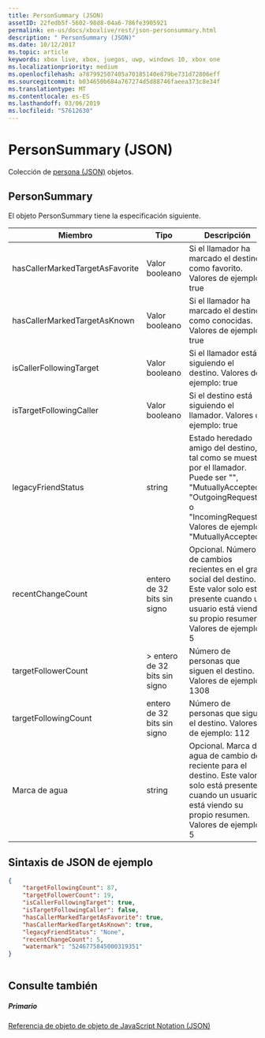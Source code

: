 ```yaml
---
title: PersonSummary (JSON)
assetID: 22fedb5f-5602-98d8-04a6-786fe3905921
permalink: en-us/docs/xboxlive/rest/json-personsummary.html
description: " PersonSummary (JSON)"
ms.date: 10/12/2017
ms.topic: article
keywords: xbox live, xbox, juegos, uwp, windows 10, xbox one
ms.localizationpriority: medium
ms.openlocfilehash: a787992507405a70185140e879be731d72806eff
ms.sourcegitcommit: b034650b684a767274d5d88746faeea373c8e34f
ms.translationtype: MT
ms.contentlocale: es-ES
ms.lasthandoff: 03/06/2019
ms.locfileid: "57612630"
---
```

# <a name="personsummary-json"></a>PersonSummary (JSON)
Colección de [persona (JSON)](json-person.md) objetos. 
<a id="ID4ER"></a>

 
## <a name="personsummary"></a>PersonSummary
 
El objeto PersonSummary tiene la especificación siguiente.
 
| Miembro| Tipo| Descripción| 
| --- | --- | --- | 
| hasCallerMarkedTargetAsFavorite| Valor booleano| Si el llamador ha marcado el destino como favorito. Valores de ejemplo: true| 
| hasCallerMarkedTargetAsKnown| Valor booleano| Si el llamador ha marcado el destino como conocidas. Valores de ejemplo: true| 
| isCallerFollowingTarget| Valor booleano| Si el llamador está siguiendo el destino. Valores de ejemplo: true| 
| isTargetFollowingCaller| Valor booleano| Si el destino está siguiendo el llamador. Valores de ejemplo: true| 
| legacyFriendStatus| string| Estado heredado amigo del destino, tal como se muestra por el llamador. Puede ser "", "MutuallyAccepted", "OutgoingRequest" o "IncomingRequest". Valores de ejemplo: "MutuallyAccepted"| 
| recentChangeCount| entero de 32 bits sin signo| Opcional. Número de cambios recientes en el grafo social del destino. Este valor solo está presente cuando un usuario está viendo su propio resumen. Valores de ejemplo: 5| 
| targetFollowerCount| > entero de 32 bits sin signo| Número de personas que siguen el destino. Valores de ejemplo: 1308| 
| targetFollowingCount| entero de 32 bits sin signo| Número de personas que sigue el destino. Valores de ejemplo: 112| 
| Marca de agua| string| Opcional. Marca de agua de cambio de reciente para el destino. Este valor solo está presente cuando un usuario está viendo su propio resumen. Valores de ejemplo: 5| 
  
<a id="ID4E4D"></a>

 
## <a name="sample-json-syntax"></a>Sintaxis de JSON de ejemplo
 

```json
{
    "targetFollowingCount": 87,
    "targetFollowerCount": 19,
    "isCallerFollowingTarget": true,
    "isTargetFollowingCaller": false,
    "hasCallerMarkedTargetAsFavorite": true,
    "hasCallerMarkedTargetAsKnown": true,
    "legacyFriendStatus": "None",
    "recentChangeCount": 5,
    "watermark": "5246775845000319351"
}
    
```

  
<a id="ID4EGE"></a>

 
## <a name="see-also"></a>Consulte también
 
<a id="ID4EIE"></a>

 
##### <a name="parent"></a>Primario 

[Referencia de objeto de objeto de JavaScript Notation (JSON)](atoc-xboxlivews-reference-json.md)

   